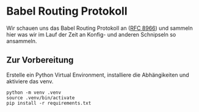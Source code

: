 # Babel Routing Protokoll

Wir schauen uns das Babel Routing Protokoll an ([RFC 8966](https://www.rfc-editor.org/rfc/rfc8966.html)) und sammeln hier was wir im Lauf der Zeit an Konfig- und anderen Schnipseln so ansammeln.

## Zur Vorbereitung

Erstelle ein Python Virtual Environment, installiere die Abhängikeiten und aktiviere das venv.

```
python -m venv .venv
source .venv/bin/activate
pip install -r requirements.txt
```


